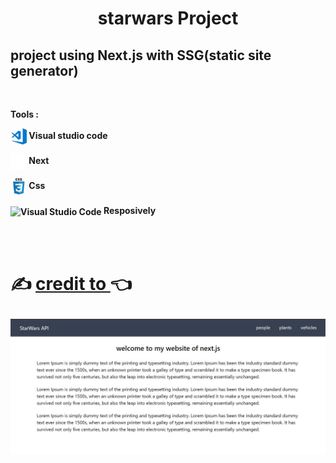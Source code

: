 

 <strong > 


  <h1 align="center"> starwars Project 
 

</h1> </ strong>
<strong > 
 <h2/>
 project using Next.js with SSG(static site generator)
</h2>
</ strong>
<br>
<p> Tools :</p >

<img align="center" alt="Visual Studio Code" width="26px" src="https://raw.githubusercontent.com/github/explore/80688e429a7d4ef2fca1e82350fe8e3517d3494d/topics/visual-studio-code/visual-studio-code.png" /> Visual studio code
<br>

<img align="center" alt="react" width="26px" src="https://github.com/hesspearl/worldRank/blob/main/public/pictures/nextdotjs.svg" /> Next<br>


 <img align="center" alt="javascript" width="26px"
 src="https://raw.githubusercontent.com/github/explore/80688e429a7d4ef2fca1e82350fe8e3517d3494d/topics/css/css.png" /> Css<br>
<br>
<img align="center" alt="Visual Studio Code" width="26px" src="https://img.stackshare.io/service/12244/responsivel.png" /> Resposively
<br>


<br>
<br>

<h1>


✍️ [credit to ](https://www.youtube.com/watch?v=2Ra91ceUsp4)👈
</h1>

  <p align="center" >

  <img align="center" src="https://github.com/hesspearl/starwars/blob/main/public/pictures/home.jpg"/>
  </p>
 
 <br>

 
 
